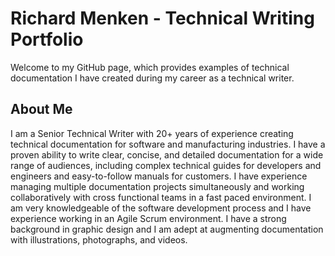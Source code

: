 # Richard Menken - Technical Writing Portfolio
Welcome to my GitHub page, which provides examples of technical documentation I have created during my career as a technical writer. 
## About Me
I am a Senior Technical Writer with 20+ years of experience creating technical documentation for software and manufacturing industries. I have a proven ability to write clear, concise, and detailed documentation for a wide range of audiences, including complex technical guides for developers and engineers and easy-to-follow manuals for customers. I have experience managing multiple documentation projects simultaneously and working collaboratively with cross functional teams in a fast paced environment. I am very knowledgeable of the software development process and I have experience working in an Agile Scrum environment. I have a strong background in graphic design and I am adept at augmenting documentation with illustrations, photographs, and videos.
